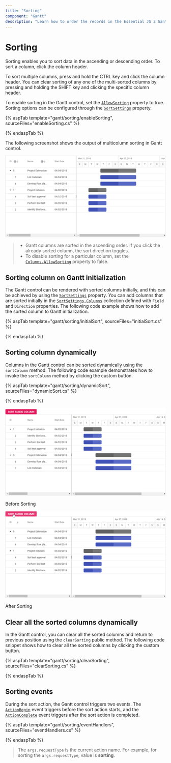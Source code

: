 ```yaml
---
title: "Sorting"
component: "Gantt"
description: "Learn how to order the records in the Essential JS 2 Gantt control."
---
```


# Sorting

Sorting enables you to sort data in the ascending or descending order. To sort a column, click the column header.

To sort multiple columns, press and hold the CTRL key and click the column header. You can clear sorting of any one of the multi-sorted columns by pressing and holding the SHIFT key and clicking the specific column header.

To enable sorting in the Gantt control, set the [`AllowSorting`](https://help.syncfusion.com/cr/cref_files/aspnetcore-js2/Syncfusion.EJ2~Syncfusion.EJ2.Gantt.Gantt~AllowSorting.html) property to true. Sorting options can be configured through the [`SortSettings`](https://help.syncfusion.com/cr/cref_files/aspnetcore-js2/Syncfusion.EJ2~Syncfusion.EJ2.Gantt.Gantt~SortSettings.html) property.

{% aspTab template="gantt/sorting/enableSorting", sourceFiles="enableSorting.cs" %}

{% endaspTab %}

The following screenshot shows the output of multicolumn sorting in Gantt control.

![Alt text](images/multiSorting.png)

> * Gantt columns are sorted in the ascending order. If you click the already sorted column, the sort direction toggles.
> * To disable sorting for a particular column, set the [`Columns.AllowSorting`](https://help.syncfusion.com/cr/cref_files/aspnetcore-js2/Syncfusion.EJ2~Syncfusion.EJ2.Gantt.GanttColumn~AllowSorting.html) property to false.

## Sorting column on Gantt initialization

The Gantt control can be rendered with sorted columns initially, and this can be achieved by using the [`SortSettings`](https://help.syncfusion.com/cr/cref_files/aspnetcore-js2/Syncfusion.EJ2~Syncfusion.EJ2.Gantt.Gantt~SortSettings.html) property. You can add columns that are sorted initially in the [`SortSettings.Columns`](https://help.syncfusion.com/cr/cref_files/aspnetcore-js2/Syncfusion.EJ2~Syncfusion.EJ2.Gantt.GanttSortSettings~Columns.html) collection defined with `Field` and `Direction` properties. The following code example shows how to add the sorted column to Gantt initialization.

{% aspTab template="gantt/sorting/initialSort", sourceFiles="initialSort.cs" %}

{% endaspTab %}

## Sorting column dynamically

Columns in the Gantt control can be sorted dynamically using the `sortColumn` method. The following code example demonstrates how to invoke the `sortColumn` method by clicking the custom button.

{% aspTab template="gantt/sorting/dynamicSort", sourceFiles="dynamicSort.cs" %}

{% endaspTab %}

![Alt text](images/beforeSorting.png)

Before Sorting

![Alt text](images/afterSorting.png)

After Sorting

## Clear all the sorted columns dynamically

In the Gantt control, you can clear all the sorted columns and return to previous position using the `clearSorting` public method. The following code snippet shows how to clear all the sorted columns by clicking the custom button.

{% aspTab template="gantt/sorting/clearSorting", sourceFiles="clearSorting.cs" %}

{% endaspTab %}

## Sorting events

During the sort action, the Gantt control triggers two events. The [`ActionBegin`](https://help.syncfusion.com/cr/cref_files/aspnetcore-js2/Syncfusion.EJ2~Syncfusion.EJ2.Gantt.Gantt~ActionBegin.html) event triggers before the sort action starts, and the [`ActionComplete`](https://help.syncfusion.com/cr/cref_files/aspnetcore-js2/Syncfusion.EJ2~Syncfusion.EJ2.Gantt.Gantt~ActionComplete.html) event triggers after the sort action is completed.

{% aspTab template="gantt/sorting/eventHandlers", sourceFiles="eventHandlers.cs" %}

{% endaspTab %}

> The `args.requestType` is the current action name. For example, for sorting the `args.requestType`, value is **sorting**.